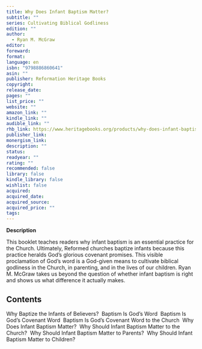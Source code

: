 ```yaml
---
title: Why Does Infant Baptism Matter?
subtitle: ""
series: Cultivating Biblical Godliness
edition: ""
author:
  - Ryan M. McGraw
editor: 
foreward: 
format: 
language: en
isbn: "9798886860641"
asin: ""
publisher: Reformation Heritage Books
copyright: 
release_date: 
pages: ""
list_price: ""
website: ""
amazon_link: ""
kindle_link: ""
audible_link: ""
rhb_link: https://www.heritagebooks.org/products/why-does-infant-baptism-matter-mcgraw.html
publisher_link: 
monergism_link: 
description: ""
status: 
readyear: ""
rating: ""
recommended: false
library: false
kindle_library: false
wishlist: false
acquired: 
acquired_date: 
acquired_source: 
acquired_price: ""
tags:
---
```

**Description**

This booklet teaches readers why infant baptism is an essential practice for the Church. Ultimately, Reformed churches baptize infants because this practice heralds God’s glorious covenant promises. This visible proclamation of God’s word is a God-given means to cultivate biblical godliness in the Church, in parenting, and in the lives of our children. Ryan M. McGraw takes us beyond the question of whether infant baptism is right and shows us what difference it actually makes.

## Contents

Why Baptize the Infants of Believers? 
Baptism Is God’s Word 
Baptism Is God’s Covenant Word 
Baptism Is God’s Covenant Word to the Church 
Why Does Infant Baptism Matter? 
Why Should Infant Baptism Matter to the Church? 
Why Should Infant Baptism Matter to Parents? 
Why Should Infant Baptism Matter to Children?